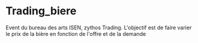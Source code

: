 # Trading_biere
Event du bureau des arts ISEN, zythos Trading. L'objectif est de faire varier le prix de la bière en fonction de l'offre et de la demande
